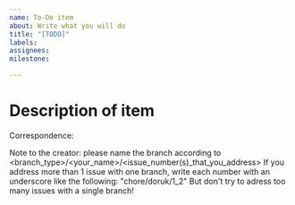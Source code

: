 ```yaml
---
name: To-Do item
about: Write what you will do
title: "[TODO]"
labels:
assignees:
milestone:

---
```

<!-- Welcome to a to-do issue. Please read this before creating the issue if this is your first time!!! -->

<!--This is what you do to yourself. Please be as specific as possible in what you will do.
    As the issue creator, this time you have a lot of responsibility.
    1- Title: Create a concise title that summarizes the core of what you will do. Please try to be as atomic as possible, do not combine multiple todo items under one ticket.
        DO NOT REMOVE [TODO] TAG!!!
    2- Labels: Label the issue properly. Select the label according to which part of the pipeline it would go.
    3- Assignee(s): Tag yourself and anyone that you will do the specific job together.
        Also tag all the people in the correspondence section.
    4- Milestone: For which milestone are you doing this task?
    -->

# Description of item
<!-- Describe the what you will do here and provide some context. What is it? -->

Correspondence: <!-- Tag the person who needs to address the issue -->


Note to the creator: please name the branch according to <branch_type>/<your_name>/<issue_number(s)_that_you_address>
If you address more than 1 issue with one branch, write each number with an underscore like the following: "chore/doruk/1_2"
But don't try to adress too many issues with a single branch!
